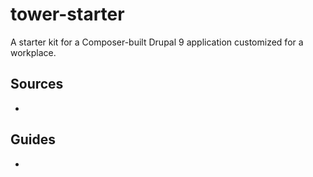 # tower-starter
A starter kit for a Composer-built Drupal 9 application customized for a workplace.

## Sources

-

## Guides

-
